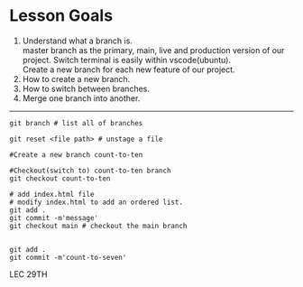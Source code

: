 # Lesson Goals #
1. Understand what a branch is.<br>
master branch as the primary, main, live and production version of our project.
Switch terminal is easily within vscode(ubuntu).<br>
Create a new branch for each new feature of our project. <br>
2. How to create a new branch.<br>
3. How to switch between branches.<br>
4. Merge one branch into another.<br>
-----------------------------------------------------------------
```
git branch # list all of branches

git reset <file path> # unstage a file

#Create a new branch count-to-ten

#Checkout(switch to) count-to-ten branch
git checkout count-to-ten

# add index.html file
# modify index.html to add an ordered list.
git add .
git commit -m'message'
git checkout main # checkout the main branch


git add .
git commit -m'count-to-seven'

```

LEC 29TH